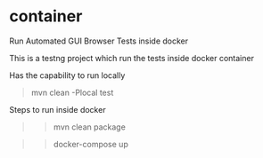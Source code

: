 # container
Run Automated GUI Browser Tests inside docker

This is a testng project which run the tests inside docker container

Has the capability to run locally
  >mvn clean -Plocal test

Steps to run inside docker
>> mvn clean package

>>docker-compose up 
